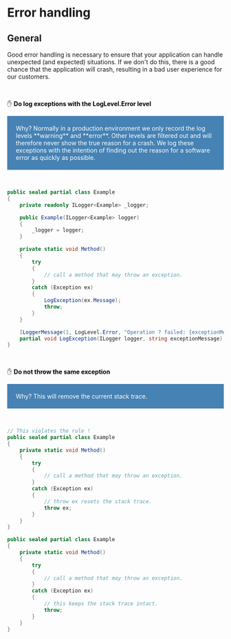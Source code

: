 # Error handling
## General
Good error handling is necessary to ensure that your application can handle unexpected (and expected) situations. If we don't do this, there is a good chance that the application will crash, resulting in a bad user experience for our customers.

<p>&nbsp;</p>

:hand: <span style="color:black"> **Do log exceptions with the LogLevel.Error level** </span>
<div style="background-color:steelblue;padding:20px;color:white">
Why? Normally in a production environment we only record the log levels **warning** and **error**. Other levels are filtered out and will therefore never show the true reason for a crash.
We log these exceptions with the intention of finding out the reason for a software error as quickly as possible.
</div>

<p>&nbsp;</p>

``` csharp
public sealed partial class Example
{
    private readonly ILogger<Example> _logger;

    public Example(ILogger<Example> logger)
    {
        _logger = logger;
    }

    private static void Method()
    {
        try
        {
            // call a method that may throw an exception.
        }
        catch (Exception ex)
        {
            LogException(ex.Message);
            throw;
        }
    }

    [LoggerMessage(1, LogLevel.Error, "Operation ? failed: {exceptionMessage}")]
    partial void LogException(ILogger logger, string exceptionMessage);
}
```


<p>&nbsp;</p>

:hand: <span style="color:black"> **Do not throw the same exception** </span>
<div style="background-color:steelblue;padding:20px;color:white">
Why? This will remove the current stack trace.
</div>

<p>&nbsp;</p>

``` csharp
// This violates the rule !
public sealed partial class Example
{
    private static void Method()
    {
        try
        {
            // call a method that may throw an exception.
        }
        catch (Exception ex)
        {
            // throw ex resets the stack trace.
            throw ex;
        }
    }
}
```

``` csharp
public sealed partial class Example
{
    private static void Method()
    {
        try
        {
            // call a method that may throw an exception.
        }
        catch (Exception ex)
        {
            // this keeps the stack trace intact.
            throw;
        }
    }
}
 ```

